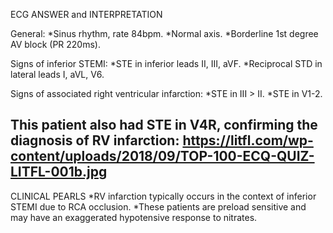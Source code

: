 ECG ANSWER and INTERPRETATION

General:
*Sinus rhythm, rate 84bpm. 
*Normal axis. 
*Borderline 1st degree AV block (PR 220ms).

Signs of inferior STEMI:
*STE in inferior leads II, III, aVF. 
*Reciprocal STD in lateral leads I, aVL, V6. 

Signs of associated right ventricular infarction:
*STE in III > II. 
*STE in V1-2. 

This patient also had STE in V4R, confirming the diagnosis of RV infarction:
https://litfl.com/wp-content/uploads/2018/09/TOP-100-ECQ-QUIZ-LITFL-001b.jpg 
---------------

CLINICAL PEARLS
*RV infarction typically occurs in the context of inferior STEMI due to RCA occlusion. 
*These patients are preload sensitive and may have an exaggerated hypotensive response to nitrates. 

